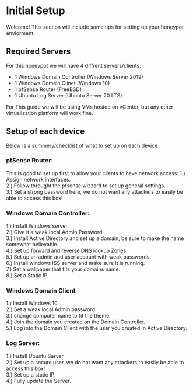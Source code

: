 # Initial Setup
Welcome! This section will include some tips for setting up your honeypot enviorment.

## Required Servers
For this honeypot we will have 4 diffrent servers/clients:

* 1 Windows Domain Controller (Windows Server 2019)
* 1 Windows Domain Clinet (Windows 10)
* 1 pfSense Router (FreeBSD)
* 1 Ubuntu Log Server (Ubuntu Server 20 LTS)

For This guide we will be using VMs hosted on vCenter, but any other virtualization platform will work fine. 

## Setup of each device
Below is a summery/checklist of what to set up on each device

### pfSense Router:
This is good to set up first to allow your clients to have network access:
1.) Assign network interfaces.  
2.) Follow throught the pfsense wizzard to set up general settings.  
3.) Set a strong password here, we do not want any attackers to easily be able to access this box!  


### Windows Domain Controller:
1.) Install Windows server.  
2.) Give it a weak local Admin Password.  
3.) Install Active Directory and set up a domain, be sure to make the name somewhat believable.   
4.) Set up forward and reverse DNS lookup Zones.  
5.) Set up an admin and user account with weak passwords.  
6.) Install windows ISS server and make sure it is running.  
7.) Set a wallpaper that fits your domains name.    
8.) Set a Static IP.  


### Windows Domain Client
1.) Install Windows 10.  
2.) Set a weak local Admin password.  
3.) change computer name to fit the theme.  
4.) Join the domain you created on the Domain Controller.  
5.) Log into the Domain Client with the user you created in Active Directory.  


### Log Server:
1.) Install Ubuntu Server  
2.) Set up a secure user, we do not want any attackers to easily be able to access this box!  
3.) Set up a static IP.  
4.) Fully update the Server.  
